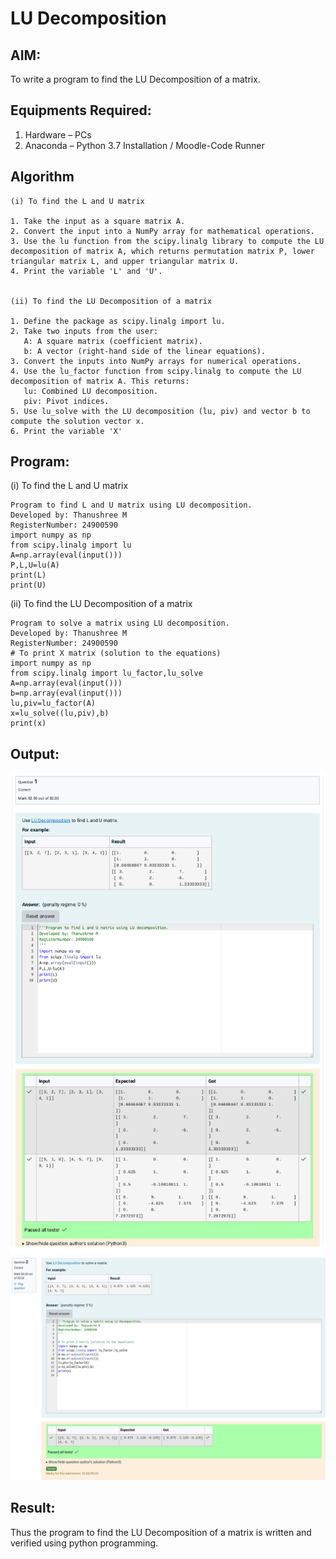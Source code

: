 # LU Decomposition 

## AIM:
To write a program to find the LU Decomposition of a matrix.

## Equipments Required:
1. Hardware – PCs
2. Anaconda – Python 3.7 Installation / Moodle-Code Runner

## Algorithm
```
(i) To find the L and U matrix

1. Take the input as a square matrix A. 
2. Convert the input into a NumPy array for mathematical operations.
3. Use the lu function from the scipy.linalg library to compute the LU decomposition of matrix A, which returns permutation matrix P, lower triangular matrix L, and upper triangular matrix U.
4. Print the variable 'L' and 'U'.


(ii) To find the LU Decomposition of a matrix

1. Define the package as scipy.linalg import lu.
2. Take two inputs from the user:
   A: A square matrix (coefficient matrix).
   b: A vector (right-hand side of the linear equations).
3. Convert the inputs into NumPy arrays for numerical operations.
4. Use the lu_factor function from scipy.linalg to compute the LU decomposition of matrix A. This returns:
   lu: Combined LU decomposition.
   piv: Pivot indices.
5. Use lu_solve with the LU decomposition (lu, piv) and vector b to compute the solution vector x.
6. Print the variable 'X'
```
## Program:
(i) To find the L and U matrix
```
Program to find L and U matrix using LU decomposition.
Developed by: Thanushree M
RegisterNumber: 24900590
import numpy as np
from scipy.linalg import lu
A=np.array(eval(input()))
P,L,U=lu(A)
print(L)
print(U)
```

(ii) To find the LU Decomposition of a matrix
```
Program to solve a matrix using LU decomposition.
Developed by: Thanushree M
RegisterNumber: 24900590
# To print X matrix (solution to the equations)
import numpy as np
from scipy.linalg import lu_factor,lu_solve
A=np.array(eval(input()))
b=np.array(eval(input()))
lu,piv=lu_factor(A)
x=lu_solve((lu,piv),b)
print(x)

```

## Output:
![Alt text](<Screenshot from 2024-12-06 16-09-54.png>)
![Alt text](<Screenshot from 2024-12-06 15-21-17.png>)
## Result:
Thus the program to find the LU Decomposition of a matrix is written and verified using python programming.

